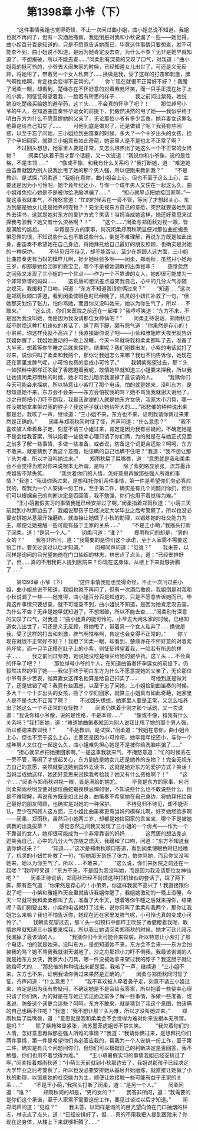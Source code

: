 # 　　第1398章 小爷（下）
　　“这件事情我姐也觉得奇怪，不止一次问过曲小姐，曲小姐总说不知道，我姐也就不再问了，但有一次酒后撒疯，我姐倒是对我和小秋说漏了一些——她觉得，曲小姐百分百是知道的，只是不愿意告诉她而已，毕竟这件事情只要想查，就不可能查不到，曲小姐说不知道，是因为她肯定没去查，为什么不查？无非是她早就知道了，不想揭破，所以不能去查……”闵柔别有深意的又叹了口气，对我道：“曲小姐真的挺可怜的，小爷去大闹朱家的时候，已经知道女儿出世了，可还是义无反顾，将她甩了，带着另一个女人私奔了……换做是我，受了这样的打击和刺激，脾气啊性格啊，肯定也会变得不正常的。”
　　你丫现在就很不正常好不好？！我瞪了闵柔一眼，却看到，楚缘亦在不怀好意的对着紫苑坏笑，而一只手正摸在肚子上的小紫，则怔怔得望着我，一脸若有所思的样子……
　　我之前问过紫苑，她说她没吃楚缘买给她的避孕药，这丫头……不会真的怀孕了吧？！
　　那位绰号小爷的牛人，在知道曲笛奏怀孕诞女的前提下，仍毅然决然的甩了她——我似乎终于明白东方为什么不愿意提她的父亲了，无论那位小爷有多少苦衷，抛弃妻女这罪名他算是给自己扣实了……
　　可他到底是做对了，还是做错了呢？我竟有些困惑，以至于忘了问她，三小姐捡到曲笛奏的时候，多大？一个十岁出头的女孩，捡了个孕妇回家，就算三小姐真有如此奇葩，她家里人是不是也太不正常了啊？
　　不过回头想想，她家里人要是正常，又怎么培养出了她这么一个不正常的女怪物？
　　闵柔仍执着于刚才那个话题，又一次说道：“我说你和小爷像，说的是性格，不是本领……”
　　“像或不像，和我有什么关系吗？”我打断她，道：“难道她曲笛奏就因为别人说我比甩了她的那个男人强，所以便跑来教训我？”
　　“不是教训，是试探，”闵柔道：“我姐在意你，曲小姐会上心，但也不至于这么上心，主要还是因为小可怜吧，她毕竟年纪还小，与你一个成年男人又住在一起这么久，曲小姐难免担心她是不是被你给洗脑哄骗了……”
　　“担心就早点把她接回家啊，”一提这事我就来气，不掩怒意道：“忙的时候丢在一旁不管，等闲了才想起关心，东方到底是她女儿还是她养的宠物？！完全无视东方自己的意愿，突然就要送她到国外去读书，这就是她对东方的爱护方式？笑话！当妈当成她这样，她还好意思来试探我考验我？她又有什么资格啊？！”
　　“这个……”闵柔与郑雨秋对视一眼，皆是满脸的尴尬。
　　毕竟是东方的家事，何况闵柔郑雨秋明显便对那位曲蛇蝎畏惧忌惮的很，不知说些什么也不敢说些什么，倒是不难理解，再说东方既是如此出身，曲笛奏不希望她在自己身边，将她拜托给自己最好的朋友照顾，也确实是对她的一种保护。
　　不待见归不待见，却不能否认，至少在照顾人这方面，三小姐比曲笛奏更有当妈的模样儿啊，好歹她经验多啊——闵柔，郑雨秋，虽然只小她两三岁，却都是她捡回家的乖宝宝，哪个不是被她调教的出类拔萃？
　　感觉忽然之间我又发现了三小姐的一个优点——作为一个不靠谱的女人，她却很可能成为一个非常靠谱的妈妈……
　　这荒唐的想法差点逗笑我自己，心中的几分火气亦随之熄灭，我缓和了口吻，问道：“东方不知道我请你俩过来？”
　　“知道……”这次是郑雨秋顺口答道，看到闵柔使眼色时已经晚了，机灵的小妞忙补救了一句，“但她那天划伤了张力，怕你骂她，而且你又没叫她来，她以为你生气了，所以……不敢来。”
　　“这么说，你们来医院之前还在一起喽？”我哼哼笑道：“东方不来，不是因为我没叫她，而是因为我没请那位女神仙吧？”
　　闵柔正待说话，郑雨秋已经不耐烦这种打机锋似的套话了，跺了两下脚，颇有怨气道：“你果然是存心的！小弟弟，你这样我就不高兴了！我直接跟你说了吧——小紫和雅姐昨天夜里就告诉我姐你醒了，我姐她激动的一晚上没睡，今天一早就将我和柔柔都叫了去，准备了大半天，想着等你午睡之后就来探你，结果呢？我们刚要出发，小紫的电话就打了过来，说你只叫了柔柔和我两个，那你让我姐怎么来嘛？我也不怕告诉你，她现在还在家里发脾气呢，小可怜也真的变成小可怜了。”
　　我朝紫苑望过去，那丫头一如预料中那样正吹鼓了香腮瞪着我呢，敢情她早就知道三小姐要来探我，所以我让她请闵柔郑雨秋的时候，她才可劲儿暗示我漏掉了最该请的人。
　　“我猜你们今天可能会来探病，所以特意让小紫打了那个电话，怕的就是她来，没叫东方，是想知道她不来，东方会不会来——东方会怕挨我的骂？她不骂我我就谢天谢地了，沙之舟那把小刀吓不倒我，我最该谢谢的人就是她东方女侠，我家大小刀具，哪一件没被她拿来架过我的脖子？我这胆子就让她给吓大的……”那悲催的种种说出来都是泪，我咳了一声，继续道：“三小姐不来，东方也不来，证明我请你俩过来果然是正确的。”
　　闵柔与郑雨秋同时怔了怔，齐声问道：“什么意思？”
　　“我不喜欢被人牵着鼻子走，刻意不请三小姐过来，肯定是因为我有些疑问，不确定她是不是会给我答案，所以抱着一些侥幸心理只请了你们俩，为的就是在与她正式见面之前多了解一些事情，多做一些准备，或者说，防备这个词更合适些？呵呵，东方不敢来，就是猜到了我这个意图，怕该瞒的自己也瞒不住吧？”我道：“我不想让那丫头为难，所以才没叫她过来。”
　　郑雨秋扁了扁嘴唇，道：“意思就是我和柔柔会不会觉得为难对你来说根本无所谓，是吗？”
　　除了紫苑略显紧张，流苏墨菲虎姐皆不禁失笑。
　　“我欠着你们的人情，怎好意思再做那些强人所难的事情？”我道：“我请你俩过来，是想拜托你们两件事情，第一件是希望你们务必答应我的，帮我为一个人安排一份工作，至于第二件，确实是有几个问题问你们，但你们可以根据自己的判断决定是否回答，我不勉强，你们也用不着觉得为难。”
　　“王小萌暑假实习的事情我姐已经安排过了啊，”闵柔指着郑雨秋道：“小萌三天前就到小秋那边去了，我姐说那孩子已经决定大学毕业之后考警察了，所以也没必要安排她从基层开始磨练，就直接让她做了小秋的助理，以锻炼她的社交能力为主，顺便让她接触一些可能有益于王家的关系……”
　　“不是王小萌，”我摇头打断了闵柔，道：“是另一个人。”
　　闵柔问道：“谁？”
　　郑雨秋问的却是，“男的女的？”
　　我答非所问，道：“我需要的是你们这个承诺，至于人家需不需要这份工作，要见过谈过以后才知道。”
　　闵郑同声问道：“见谁？”
　　我未答，以同样是询问的目光望向倚在门口抽烟的林志，林志点了点头，道：“已经安排好了，但……真的不用我把人提到医院来？你现在这身体，从楼上下来就够折腾了……”

　　第1398章 小爷（下）
　　“这件事情我姐也觉得奇怪，不止一次问过曲小姐，曲小姐总说不知道，我姐也就不再问了，但有一次酒后撒疯，我姐倒是对我和小秋说漏了一些——她觉得，曲小姐百分百是知道的，只是不愿意告诉她而已，毕竟这件事情只要想查，就不可能查不到，曲小姐说不知道，是因为她肯定没去查，为什么不查？无非是她早就知道了，不想揭破，所以不能去查……”闵柔别有深意的又叹了口气，对我道：“曲小姐真的挺可怜的，小爷去大闹朱家的时候，已经知道女儿出世了，可还是义无反顾，将她甩了，带着另一个女人私奔了……换做是我，受了这样的打击和刺激，脾气啊性格啊，肯定也会变得不正常的。”
　　你丫现在就很不正常好不好？！我瞪了闵柔一眼，却看到，楚缘亦在不怀好意的对着紫苑坏笑，而一只手正摸在肚子上的小紫，则怔怔得望着我，一脸若有所思的样子……
　　我之前问过紫苑，她说她没吃楚缘买给她的避孕药，这丫头……不会真的怀孕了吧？！
　　那位绰号小爷的牛人，在知道曲笛奏怀孕诞女的前提下，仍毅然决然的甩了她——我似乎终于明白东方为什么不愿意提她的父亲了，无论那位小爷有多少苦衷，抛弃妻女这罪名他算是给自己扣实了……
　　可他到底是做对了，还是做错了呢？我竟有些困惑，以至于忘了问她，三小姐捡到曲笛奏的时候，多大？一个十岁出头的女孩，捡了个孕妇回家，就算三小姐真有如此奇葩，她家里人是不是也太不正常了啊？
　　不过回头想想，她家里人要是正常，又怎么培养出了她这么一个不正常的女怪物？
　　闵柔仍执着于刚才那个话题，又一次说道：“我说你和小爷像，说的是性格，不是本领……”
　　“像或不像，和我有什么关系吗？”我打断她，道：“难道她曲笛奏就因为别人说我比甩了她的那个男人强，所以便跑来教训我？”
　　“不是教训，是试探，”闵柔道：“我姐在意你，曲小姐会上心，但也不至于这么上心，主要还是因为小可怜吧，她毕竟年纪还小，与你一个成年男人又住在一起这么久，曲小姐难免担心她是不是被你给洗脑哄骗了……”
　　“担心就早点把她接回家啊，”一提这事我就来气，不掩怒意道：“忙的时候丢在一旁不管，等闲了才想起关心，东方到底是她女儿还是她养的宠物？！完全无视东方自己的意愿，突然就要送她到国外去读书，这就是她对东方的爱护方式？笑话！当妈当成她这样，她还好意思来试探我考验我？她又有什么资格啊？！”
　　“这个……”闵柔与郑雨秋对视一眼，皆是满脸的尴尬。
　　毕竟是东方的家事，何况闵柔郑雨秋明显便对那位曲蛇蝎畏惧忌惮的很，不知说些什么也不敢说些什么，倒是不难理解，再说东方既是如此出身，曲笛奏不希望她在自己身边，将她拜托给自己最好的朋友照顾，也确实是对她的一种保护。
　　不待见归不待见，却不能否认，至少在照顾人这方面，三小姐比曲笛奏更有当妈的模样儿啊，好歹她经验多啊——闵柔，郑雨秋，虽然只小她两三岁，却都是她捡回家的乖宝宝，哪个不是被她调教的出类拔萃？
　　感觉忽然之间我又发现了三小姐的一个优点——作为一个不靠谱的女人，她却很可能成为一个非常靠谱的妈妈……
　　这荒唐的想法差点逗笑我自己，心中的几分火气亦随之熄灭，我缓和了口吻，问道：“东方不知道我请你俩过来？”
　　“知道……”这次是郑雨秋顺口答道，看到闵柔使眼色时已经晚了，机灵的小妞忙补救了一句，“但她那天划伤了张力，怕你骂她，而且你又没叫她来，她以为你生气了，所以……不敢来。”
　　“这么说，你们来医院之前还在一起喽？”我哼哼笑道：“东方不来，不是因为我没叫她，而是因为我没请那位女神仙吧？”
　　闵柔正待说话，郑雨秋已经不耐烦这种打机锋似的套话了，跺了两下脚，颇有怨气道：“你果然是存心的！小弟弟，你这样我就不高兴了！我直接跟你说了吧——小紫和雅姐昨天夜里就告诉我姐你醒了，我姐她激动的一晚上没睡，今天一早就将我和柔柔都叫了去，准备了大半天，想着等你午睡之后就来探你，结果呢？我们刚要出发，小紫的电话就打了过来，说你只叫了柔柔和我两个，那你让我姐怎么来嘛？我也不怕告诉你，她现在还在家里发脾气呢，小可怜也真的变成小可怜了。”
　　我朝紫苑望过去，那丫头一如预料中那样正吹鼓了香腮瞪着我呢，敢情她早就知道三小姐要来探我，所以我让她请闵柔郑雨秋的时候，她才可劲儿暗示我漏掉了最该请的人。
　　“我猜你们今天可能会来探病，所以特意让小紫打了那个电话，怕的就是她来，没叫东方，是想知道她不来，东方会不会来——东方会怕挨我的骂？她不骂我我就谢天谢地了，沙之舟那把小刀吓不倒我，我最该谢谢的人就是她东方女侠，我家大小刀具，哪一件没被她拿来架过我的脖子？我这胆子就让她给吓大的……”那悲催的种种说出来都是泪，我咳了一声，继续道：“三小姐不来，东方也不来，证明我请你俩过来果然是正确的。”
　　闵柔与郑雨秋同时怔了怔，齐声问道：“什么意思？”
　　“我不喜欢被人牵着鼻子走，刻意不请三小姐过来，肯定是因为我有些疑问，不确定她是不是会给我答案，所以抱着一些侥幸心理只请了你们俩，为的就是在与她正式见面之前多了解一些事情，多做一些准备，或者说，防备这个词更合适些？呵呵，东方不敢来，就是猜到了我这个意图，怕该瞒的自己也瞒不住吧？”我道：“我不想让那丫头为难，所以才没叫她过来。”
　　郑雨秋扁了扁嘴唇，道：“意思就是我和柔柔会不会觉得为难对你来说根本无所谓，是吗？”
　　除了紫苑略显紧张，流苏墨菲虎姐皆不禁失笑。
　　“我欠着你们的人情，怎好意思再做那些强人所难的事情？”我道：“我请你俩过来，是想拜托你们两件事情，第一件是希望你们务必答应我的，帮我为一个人安排一份工作，至于第二件，确实是有几个问题问你们，但你们可以根据自己的判断决定是否回答，我不勉强，你们也用不着觉得为难。”
　　“王小萌暑假实习的事情我姐已经安排过了啊，”闵柔指着郑雨秋道：“小萌三天前就到小秋那边去了，我姐说那孩子已经决定大学毕业之后考警察了，所以也没必要安排她从基层开始磨练，就直接让她做了小秋的助理，以锻炼她的社交能力为主，顺便让她接触一些可能有益于王家的关系……”
　　“不是王小萌，”我摇头打断了闵柔，道：“是另一个人。”
　　闵柔问道：“谁？”
　　郑雨秋问的却是，“男的女的？”
　　我答非所问，道：“我需要的是你们这个承诺，至于人家需不需要这份工作，要见过谈过以后才知道。”
　　闵郑同声问道：“见谁？”
　　我未答，以同样是询问的目光望向倚在门口抽烟的林志，林志点了点头，道：“已经安排好了，但……真的不用我把人提到医院来？你现在这身体，从楼上下来就够折腾了……”
